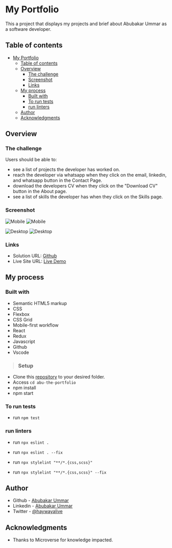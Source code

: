 # My Portfolio

This a project that displays my projects and brief about Abubakar Ummar as a software developer.

## Table of contents

- [My Portfolio](#my-portfolio)
  - [Table of contents](#table-of-contents)
  - [Overview](#overview)
    - [The challenge](#the-challenge)
    - [Screenshot](#screenshot)
    - [Links](#links)
  - [My process](#my-process)
    - [Built with](#built-with)
    - [To run tests](#to-run-tests)
    - [run linters](#run-linters)
  - [Author](#author)
  - [Acknowledgments](#acknowledgments)

## Overview

### The challenge

Users should be able to:

- see a list of projects the developer has worked on.
- reach the developer via whatsapp when they click on the email, linkedin, and whatsapp button in the Contact Page.
- download the developers CV when they click on the "Download CV" button in the About page.
- see a list of skills the developer has when they click on the Skills page.

### Screenshot

![Mobile](public/project_screenshot/mobile-light.png)
![Mobile](public/project_screenshot/mobile-dark.png)

![Desktop](public/project_screenshot/desk-light.png)
![Desktop](public/project_screenshot/desk-dark.png)

### Links

- Solution URL: [Github](https://github.com/Haywayaheadshot/abu-the-portfolio)
- Live Site URL: [Live Demo](https://abubakar-ummar-portfolio.netlify.app/)

## My process

### Built with

- Semantic HTML5 markup
- CSS
- Flexbox
- CSS Grid
- Mobile-first workflow
- React
- Redux
- Javascript
- Github
- Vscode

>### Setup

- Clone this [repository](https://github.com/Haywayaheadshot/abu-the-portfolio.git) to your desired folder.
- Access `cd abu-the-portfolio`
- npm install
- npm start

### To run tests

- run `npm test`

### run linters
<!-- For eslint errors -->
- run `npx eslint .`
  
<!-- To correct eslint errors -->
- run `npx eslint . --fix`
  
<!-- For styelint -->
- run `npx stylelint "**/*.{css,scss}"`
  
<!-- To correct stylelint errors -->
- run `npx stylelint "**/*.{css,scss}" --fix`

## Author

- Github - [Abubakar Ummar](https://github.com/Haywayaheadshot)
- Linkedin - [Abubakar Ummar](https://www.linkedin.com/in/abubakar-ummar/)
- Twitter - [@haywayalive](https://twitter.com/haywayalive)

## Acknowledgments

- Thanks to Microverse for knowledge impacted.
